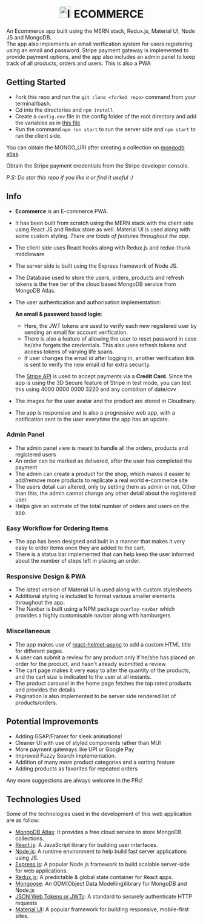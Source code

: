 <h1 align="center">
<img src="https://user-images.githubusercontent.com/42696800/147324216-b7c6f919-e9c4-4e3a-9411-4ffabb3a35d2.png" alt="logo" width="30" height="30" />
ECOMMERCE
<!-- <p align='center'>

<img src='https://img.shields.io/github/license/Rajatm544/MERN-Ecommerce' alt='license'>
<img src='https://img.shields.io/github/last-commit/Rajatm544/MERN-Ecommerce' alt='last commit'>
<img src='https://img.shields.io/website?down_message=Down&up_message=Up&url=https%3A%2F%2Fkosells.herokuapp.com%2F' alt='website'>
<img src='https://img.shields.io/github/v/release/Rajatm544/MERN-Ecommerce?sort=semver' alt='release'>
<img src='https://img.shields.io/maintenance/yes/2022'
<img src='https://img.shields.io/badge/PRs-welcome-brightgreen.svg?style=flat' alt='maintained'>
</p> -->
	
</h1>
An Ecommerce app built using the MERN stack, Redux.js, Material UI, Node JS and MongoDB.
<br/>
The app also implements an email verification system for users registering using an email and password. Stripe payment gateway is implemented to provide payment options, and the app also includes an admin panel to keep track of all products, orders and users. This is also a PWA

## Getting Started

-   Fork this repo and run the `git clone <forked repo>` command from your terminal/bash.
-   Cd into the directories and `npm install`
-   Create a `config.env` file in the config folder of the root directory and add the variables as in [this file](https://github.com/tathagata1805/Ecommerce/blob/backend/env.md)
-   Run the command `npm run start` to run the server side and `npm start` to run the client side.

You can obtain the MONGO_URI after creating a collection on [mongodb atlas](https://www.mongodb.com/cloud/atlas).

Obtain the Stripe payment credentials from the Stripe developer console.

_P.S: Do star this repo if you like it or find it useful :)_

## Info

-   **Ecommerce** is an E-commerce PWA.
-   It has been built from scratch using the MERN stack with the client side using React JS and Redux store as well. Material UI is used along with some custom styling.
 _There are loads of features throughout the app._
-   The client side uses React hooks along with Redux.js and redux-thunk middleware
-   The server side is built using the Express framework of Node JS.
-   The Database used to store the users, orders, products and refresh tokens is the free tier of the cloud based MongoDB service from MongoDB Atlas.
-   The user authentication and authorisation implementation:

    **An email & password based login**:

    -   Here, the JWT tokens are used to verify each new registered user by sending an email for account verification.
    -   There is also a feature of allowing the user to reset password in case he/she forgets the credentials. This also uses refresh tokens and access tokens of varying life spans.
    -   If user changes the email id after logging in, another verification link is sent to verify the new email id for extra security.

    The [Stripe API](https://stripe.com/en-in) is used to accept payments via a **Credit Card**. Since the app is using the 3D Secure feature of Stripe in test mode, you can test this using 4000 0000 0000 3220 and any combition of date/cvv

-   The images for the user avatar and the product are stored in Cloudinary.
-   The app is responsive and is also a progressive web app, with a notification sent to the user everytime the app has an update.

### Admin Panel

-   The admin panel view is meant to handle all the orders, products and registered users
-   An order can be marked as delivered, after the user has completed the payment
-   The admin can create a product for the shop, which makes it easier to add/remove more products to replicate a real world e-commerce site
-   The users detail can altered, only by setting them as admin or not. Other than this, the admin cannot change any other detail about the registered user.
-   Helps give an estimate of the total number of orders and users on the app.

### Easy Workflow for Ordering Items

-   The app has been designed and built in a manner that makes it very easy to order items once they are added to the cart.
-   There is a status bar implemented that can help keep the user informed about the number of steps left in placing an order.

### Responsive Design & PWA

-   The latest version of Material UI is used along with custom stylesheets
-   Additional styling is included to format various smaller elements throughout the app.
-   The Navbar is built using a NPM package `overlay-navbar` which provides a highly customisable navbar along with hamburgers

### Miscellaneous

-   The app makes use of [react-helmet-async](https://www.npmjs.com/package/react-helmet-async) to add a custom HTML title for different pages.
-   A user can submit a review for any product only if he/she has placed an order for the product, and hasn't already submitted a review
-   The cart page makes it very easy to alter the quantity of the products, and the cart size is indicated to the user at all instants.
-   The product carousel in the home page fetches the top rated products and provides the details
-   Pagination is also implemented to be server side rendered list of products/orders.

## Potential Improvements

-   Adding GSAP/Framer for sleek animations!
-   Cleaner UI with use of styled components rather than MUI
-   More payment gateways like UPI or Google Pay
-   Improved Fuzzy Search implementation.
-   Addition of many more product categories and a sorting feature
-   Adding products as favorites for repeated orders

Any more suggestions are always welcome in the PRs!

## Technologies Used

Some of the technologies used in the development of this web application are as follow:

-   [MongoDB Atlas](https://www.mongodb.com/cloud/atlas): It provides a free cloud service to store MongoDB collections.
-   [React.js](https://reactjs.org/): A JavaScript library for building user interfaces.
-   [Node.js](https://nodejs.org/en/): A runtime environment to help build fast server applications using JS.
-   [Express.js](https://expressjs.com/): A popular Node.js framework to build scalable server-side for web applications.
-   [Redux.js](https://redux.js.org/): A predictable & global state container for React apps.
-   [Mongoose](https://mongoosejs.com/): An ODM(Object Data Modelling)library for MongoDB and Node.js
-   [JSON Web Tokens or JWTs](https://jwt.io/): A standard to securely authenticate HTTP requests
-   [Material UI](https://mui.com/): A popular framework for building responsive, mobile-first sites.
